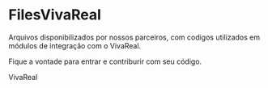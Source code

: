 # FilesVivaReal

Arquivos disponibilizados por nossos parceiros, com codigos utilizados em módulos de integração com o VivaReal.

Fique a vontade para entrar e contriburir com seu código. 

VivaReal
